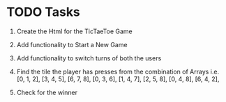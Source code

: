 # TODO Tasks

1. Create the Html for the TicTaeToe Game
2. Add functionality to Start a New Game
3. Add functionality to switch turns of both the users
4. Find the tile the player has presses from the combination of Arrays
   i.e. [0, 1, 2],
   [3, 4, 5],
   [6, 7, 8],
   [0, 3, 6],
   [1, 4, 7],
   [2, 5, 8],
   [0, 4, 8],
   [6, 4, 2],

5. Check for the winner
